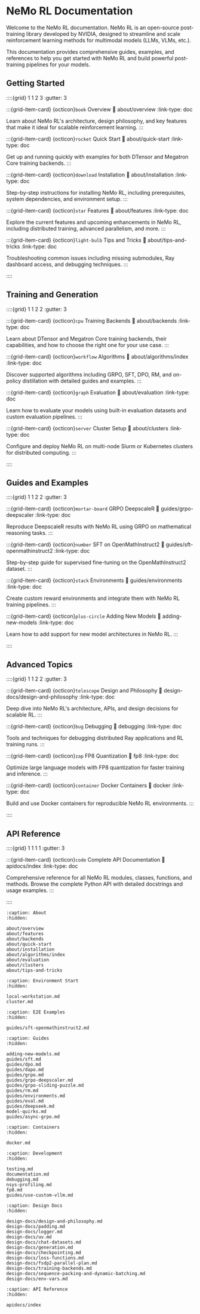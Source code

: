 # NeMo RL Documentation

Welcome to the NeMo RL documentation. NeMo RL is an open-source post-training library developed by NVIDIA, designed to streamline and scale reinforcement learning methods for multimodal models (LLMs, VLMs, etc.).

This documentation provides comprehensive guides, examples, and references to help you get started with NeMo RL and build powerful post-training pipelines for your models.

## Getting Started

::::{grid} 1 1 2 3
:gutter: 3

:::{grid-item-card} {octicon}`book` Overview
:link: about/overview
:link-type: doc

Learn about NeMo RL's architecture, design philosophy, and key features that make it ideal for scalable reinforcement learning.
:::

:::{grid-item-card} {octicon}`rocket` Quick Start
:link: about/quick-start
:link-type: doc

Get up and running quickly with examples for both DTensor and Megatron Core training backends.
:::

:::{grid-item-card} {octicon}`download` Installation
:link: about/installation
:link-type: doc

Step-by-step instructions for installing NeMo RL, including prerequisites, system dependencies, and environment setup.
:::

:::{grid-item-card} {octicon}`star` Features
:link: about/features
:link-type: doc

Explore the current features and upcoming enhancements in NeMo RL, including distributed training, advanced parallelism, and more.
:::

:::{grid-item-card} {octicon}`light-bulb` Tips and Tricks
:link: about/tips-and-tricks
:link-type: doc

Troubleshooting common issues including missing submodules, Ray dashboard access, and debugging techniques.
:::

::::

## Training and Generation

::::{grid} 1 1 2 2
:gutter: 3

:::{grid-item-card} {octicon}`cpu` Training Backends
:link: about/backends
:link-type: doc

Learn about DTensor and Megatron Core training backends, their capabilities, and how to choose the right one for your use case.
:::

:::{grid-item-card} {octicon}`workflow` Algorithms
:link: about/algorithms/index
:link-type: doc

Discover supported algorithms including GRPO, SFT, DPO, RM, and on-policy distillation with detailed guides and examples.
:::

:::{grid-item-card} {octicon}`graph` Evaluation
:link: about/evaluation
:link-type: doc

Learn how to evaluate your models using built-in evaluation datasets and custom evaluation pipelines.
:::

:::{grid-item-card} {octicon}`server` Cluster Setup
:link: about/clusters
:link-type: doc

Configure and deploy NeMo RL on multi-node Slurm or Kubernetes clusters for distributed computing.
:::

::::

## Guides and Examples

::::{grid} 1 1 2 2
:gutter: 3

:::{grid-item-card} {octicon}`mortar-board` GRPO DeepscaleR
:link: guides/grpo-deepscaler
:link-type: doc

Reproduce DeepscaleR results with NeMo RL using GRPO on mathematical reasoning tasks.
:::

:::{grid-item-card} {octicon}`number` SFT on OpenMathInstruct2
:link: guides/sft-openmathinstruct2
:link-type: doc

Step-by-step guide for supervised fine-tuning on the OpenMathInstruct2 dataset.
:::

:::{grid-item-card} {octicon}`stack` Environments
:link: guides/environments
:link-type: doc

Create custom reward environments and integrate them with NeMo RL training pipelines.
:::

:::{grid-item-card} {octicon}`plus-circle` Adding New Models
:link: adding-new-models
:link-type: doc

Learn how to add support for new model architectures in NeMo RL.
:::

::::

## Advanced Topics

::::{grid} 1 1 2 2
:gutter: 3

:::{grid-item-card} {octicon}`telescope` Design and Philosophy
:link: design-docs/design-and-philosophy
:link-type: doc

Deep dive into NeMo RL's architecture, APIs, and design decisions for scalable RL.
:::

:::{grid-item-card} {octicon}`bug` Debugging
:link: debugging
:link-type: doc

Tools and techniques for debugging distributed Ray applications and RL training runs.
:::

:::{grid-item-card} {octicon}`zap` FP8 Quantization
:link: fp8
:link-type: doc

Optimize large language models with FP8 quantization for faster training and inference.
:::

:::{grid-item-card} {octicon}`container` Docker Containers
:link: docker
:link-type: doc

Build and use Docker containers for reproducible NeMo RL environments.
:::

::::

## API Reference

::::{grid} 1 1 1 1
:gutter: 3

:::{grid-item-card} {octicon}`code` Complete API Documentation
:link: apidocs/index
:link-type: doc

Comprehensive reference for all NeMo RL modules, classes, functions, and methods. Browse the complete Python API with detailed docstrings and usage examples.
:::

::::

```{toctree}
:caption: About
:hidden:

about/overview
about/features
about/backends
about/quick-start
about/installation
about/algorithms/index
about/evaluation
about/clusters
about/tips-and-tricks
```

```{toctree}
:caption: Environment Start
:hidden:

local-workstation.md
cluster.md

```

```{toctree}
:caption: E2E Examples
:hidden:

guides/sft-openmathinstruct2.md
```

```{toctree}
:caption: Guides
:hidden:

adding-new-models.md
guides/sft.md
guides/dpo.md
guides/dapo.md
guides/grpo.md
guides/grpo-deepscaler.md
guides/grpo-sliding-puzzle.md
guides/rm.md
guides/environments.md
guides/eval.md
guides/deepseek.md
model-quirks.md
guides/async-grpo.md
```

```{toctree}
:caption: Containers
:hidden:

docker.md
```

```{toctree}
:caption: Development
:hidden:

testing.md
documentation.md
debugging.md
nsys-profiling.md
fp8.md
guides/use-custom-vllm.md
```

```{toctree}
:caption: Design Docs
:hidden:

design-docs/design-and-philosophy.md
design-docs/padding.md
design-docs/logger.md
design-docs/uv.md
design-docs/chat-datasets.md
design-docs/generation.md
design-docs/checkpointing.md
design-docs/loss-functions.md
design-docs/fsdp2-parallel-plan.md
design-docs/training-backends.md
design-docs/sequence-packing-and-dynamic-batching.md
design-docs/env-vars.md
```

```{toctree}
:caption: API Reference
:hidden:

apidocs/index
```
